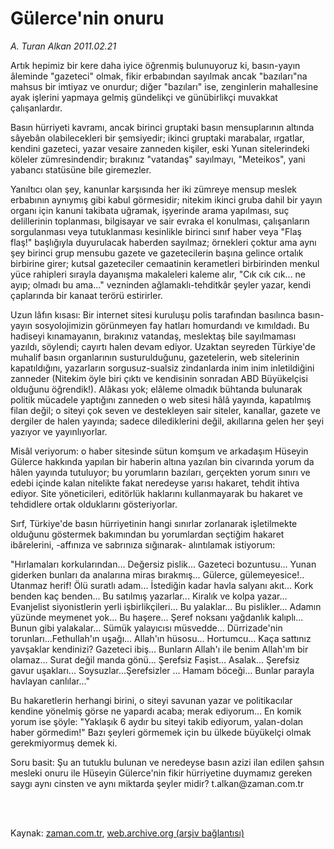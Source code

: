 # Gülerce'nin onuru

*A. Turan Alkan 2011.02.21*

<td class="columnist-detail">
<p>Artık hepimiz bir kere daha iyice öğrenmiş bulunuyoruz ki, basın-yayın âleminde "gazeteci" olmak, fikir erbabından sayılmak ancak "bazıları"na mahsus bir imtiyaz ve onurdur; diğer "bazıları" ise, zenginlerin mahallesine ayak işlerini yapmaya gelmiş gündelikçi ve günübirlikçi muvakkat çalışanlardır.</p>
<p>
<div id="haberMetinDiv">
<p>Basın hürriyeti kavramı, ancak birinci gruptaki basın mensuplarının altında sâyebân olabilecekleri bir şemsiyedir; ikinci gruptaki marabalar, ırgatlar, kendini gazeteci, yazar vesaire zanneden kişiler, eski Yunan sitelerindeki köleler zümresindendir; bırakınız "vatandaş" sayılmayı, "Meteikos", yani yabancı statüsüne bile giremezler.
<p>Yanıltıcı olan şey, kanunlar karşısında her iki zümreye mensup meslek erbabının aynıymış gibi kabul görmesidir; nitekim ikinci gruba dahil bir yayın organı için kanuni takibata uğramak, işyerinde arama yapılması, suç delillerinin toplanması, bilgisayar ve sair evraka el konulması, çalışanların sorgulanması veya tutuklanması kesinlikle birinci sınıf haber veya "Flaş flaş!" başlığıyla duyurulacak haberden sayılmaz; örnekleri çoktur ama aynı şey birinci grup mensubu gazete ve gazetecilerin başına gelince ortalık birbirine girer; kutsal gazeteciler cemaatinin kerametleri birbirinden menkul yüce rahipleri sırayla dayanışma makaleleri kaleme alır, "Cık cık cık... ne ayıp; olmadı bu ama..." vezninden ağlamaklı-tehditkâr şeyler yazar, kendi çaplarında bir kanaat terörü estirirler.
<p>Uzun lâfın kısası: Bir internet sitesi kuruluşu polis tarafından basılınca basın-yayın sosyolojimizin görünmeyen fay hatları homurdandı ve kımıldadı. Bu hadiseyi kınamayanın, bırakınız vatandaş, meslektaş bile sayılmaması yazıldı, söylendi; cayırtı halen devam ediyor. Uzaktan seyreden Türkiye'de muhalif basın organlarının susturulduğunu, gazetelerin, web sitelerinin kapatıldığını, yazarların sorgusuz-sualsiz zindanlarda inim inim inletildiğini zanneder (Nitekim öyle biri çıktı ve kendisinin sonradan ABD Büyükelçisi olduğunu öğrendik!). Alâkası yok; elâleme olmadık bühtanda bulunarak politik mücadele yaptığını zanneden o web sitesi hâlâ yayında, kapatılmış filan değil; o siteyi çok seven ve destekleyen sair siteler, kanallar, gazete ve dergiler de halen yayında; sadece dilediklerini değil, akıllarına gelen her şeyi yazıyor ve yayınlıyorlar. 
<p>Misâl veriyorum: o haber sitesinde sütun komşum ve arkadaşım Hüseyin Gülerce hakkında yapılan bir haberin altına yazılan bin civarında yorum da hâlen yayında tutuluyor; bu yorumların bazıları, gerçekten yorum sınırı ve edebi içinde kalan nitelikte fakat neredeyse yarısı hakaret, tehdit ihtiva ediyor. Site yöneticileri, editörlük haklarını kullanmayarak bu hakaret ve tehdidlere ortak olduklarını gösteriyorlar.
<p>Sırf, Türkiye'de basın hürriyetinin hangi sınırlar zorlanarak işletilmekte olduğunu göstermek bakımından bu yorumlardan seçtiğim hakaret ibârelerini, -affınıza ve sabrınıza sığınarak- alıntılamak istiyorum:
<p>"Hırlamaları korkularından... Değersiz pislik... Gazeteci bozuntusu... Yunan giderken bunları da analarına miras bırakmış... Gülerce, gülemeyesice!.. Utanmaz herif! Ölü suratlı adam... İstediğin kadar havla salyanı akıt... Kork benden kaç benden... Bu satılmış yazarlar... Kiralık ve kolpa yazar... Evanjelist siyonistlerin yerli işbirlikçileri... Bu yalaklar... Bu pislikler... Adamın yüzünde meymenet yok... Bu haşere... Şeref noksanı yağdanlık kalıplı... Bunun gibi yalakalar... Sümük yalayıcısı müsvedde... Dürrizade'nin torunları...Fethullah'ın uşağı... Allah'ın hüsosu... Hortumcu... Kaça sattınız yavşaklar kendinizi? Gazeteci ibiş... Bunların Allah'ı ile benim Allah'ım bir olamaz... Surat değil manda gönü... Şerefsiz Faşist... Asalak... Şerefsiz gavur uşakları... Soysuzlar...Şerefsizler ... Hamam böceği... Bunlar parayla havlayan canlılar..."
<p>Bu hakaretlerin herhangi birini, o siteyi savunan yazar ve politikacılar kendine yönelmiş görse ne yapardı acaba; merak ediyorum... En komik yorum ise şöyle: "Yaklaşık 6 aydır bu siteyi takib ediyorum, yalan-dolan haber görmedim!" Bazı şeyleri görmemek için bu ülkede büyükelçi olmak gerekmiyormuş demek ki.
<p>Soru basit: Şu an tutuklu bulunan ve neredeyse basın azizi ilan edilen şahsın mesleki onuru ile Hüseyin Gülerce'nin fikir hürriyetine duymamız gereken saygı aynı cinsten ve aynı miktarda şeyler midir? t.alkan@zaman.com.tr</p></p></p></p></p></p></p></p></div>
</p>


<p><br>
		 </br></p></td>

Kaynak: [zaman.com.tr](http://zaman.com.tr/yazar.do?yazino=1096520), [web.archive.org (arşiv bağlantısı)](http://web.archive.org/web/20110302085951/http://www.zaman.com.tr:80/yazar.do?yazino=1096520)
